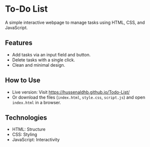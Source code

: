 # To-Do List
A simple interactive webpage to manage tasks using HTML, CSS, and JavaScript.

## Features
- Add tasks via an input field and button.
- Delete tasks with a single click.
- Clean and minimal design.

## How to Use
- Live version: Visit https://hussenaldhb.github.io/Todo-List/
- Or download the files (`index.html`, `style.css`, `script.js`) and open `index.html` in a browser.

## Technologies
- HTML: Structure
- CSS: Styling
- JavaScript: Interactivity
